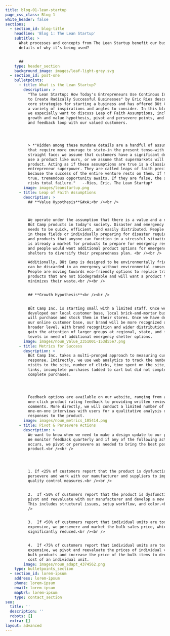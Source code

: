 ```yaml
---
title: blog-01-lean-startup
page_css_class: Blog 1
white_header: false
sections:
  - section_id: blog-title
    headline: 'Blog 1: The Lean Startup'
    subtitle: >
      What processes and concepts from The Lean Startup benefit our business and
      details of why it’s being used?


      ##
    type: header_section
    background_image: images/leaf-light-grey.svg
  - section_id: post-one
    bulletpoints:
      - title: What is the Lean Startup?
        description: >
          "The Lean Startup: How Today's Entrepreneurs Use Continous Innovation
          to Create Radically Successful Businesses" by Eric Ries describes the
          core strategies for starting a business and has offered Büt Camp, Inc.
          a variety of inspirations and angles to consider. In this blog post,
          we especially want to discuss Leap of Faith Assumptions, including
          growth and value hypothesis, pivot and persevere points, and metrics
          and feedback loop with our valued customers.




          > *"Hidden among these mundane details are a handful of assumptions
          that require more courage to state—in the present tense—with a
          straight face: we assume that customers have a significant desire to
          use a product like ours, or we assume that supermarkets will carry our
          product. Acting as if these assumptions are true is a classic
          entrepreneur superpower. They are called leaps of faith precisely
          because the success of the entire venture rests on them. If they are
          true, tremendous opportunity awaits. If they are false, the startup
          risks total failure."   --Ries, Eric. The Lean Startup*
        image: images/leanstartup.png
      - title: Leap of Faith Assumptions
        description: >
          ## **Value Hypothesis**&#xA;<br /><br />



          We operate under the assumption that there is a value and a need for
          Büt Camp products in today's society. Disaster and emergency response
          needs to be quick, efficient, and easily distributed. People working
          in these fields or individually preparing for disaster require tools
          and products that anyone can function in a stressful situation. There
          is already a market for products to prepare for emergency response,
          and people would want additional product options for emergency
          shelters to diversify their preparedness plan. <br /><br />

          Additionally, Büt Camp is designed to be environmentally friendly and
          can be discarded in an emergency without environmental consequences.
          People are moving towards eco-friendly options to replace traditional
          products that are not biodegradable and will want a product that
          minimizes their waste.<br /><br />


          ## **Growth Hypothesis**<br /><br />


          Büt Camp Inc. is starting small with a limited staff. Once we have
          developed our local customer base, local brick-and-mortar businesses
          will purchase and stock them in their stores. Once we have developed
          our online customer base, our brand will be more recognized on a
          broader level. With brand recognition and wider distribution, we will
          gain the attention of larger groups at regional, state, and federal
          levels in need of additional emergency shelter options.
        image: images/noun_Value_2351001-153d55e7.png
      - title: Metrics for Success
        description: >
          Büt Camp Inc. takes a multi-pronged approach to measuring customer
          response. Indirectly, we use web analytics to track the number of
          visits to the site, number of clicks, time spent on the site, referral
          links, incomplete purchases (added to cart but did not complete), and
          complete purchases.




          Feedback options are available on our website, ranging from a
          one-click product rating feedback to providing written reviews and
          comments. More directly, we will conduct a limited number of
          one-on-one interviews with users for a qualitative analysis of
          responses to the product.
        image: images/noun_metrics_105414.png
      - title: Pivot & Persevere Actions
        description: >
          We want to know when we need to make a design update to our products.
          We monitor feedback quarterly and if any of the following actions
          occurs, we pivot or persevere as needed to bring the best possible
          product.<br /><br />




          1. If <25% of customers report that the product is dysfunctional, we
          persevere and work with our manufacturer and suppliers to improve
          quality control measures.<br /><br />


          2.  If <50% of customers report that the product is dysfunctional, we
          pivot and reevaluate with our manufacturer and develop a new design.
          This includes structural issues, setup workflow, and color.<br /><br
          />


          3.  If <50% of customers report that individual units are too
          expensive, we persevere and market the bulk sales price, which is
          significantly reduced.<br /><br />


          4.  If <75% of customers report that individual units are too
          expensive, we pivot and reevaluate the prices of individual versus
          bulk products and increase the price of the bulk items to decrease the
          cost of an individual unit.
        image: images/noun_adapt_4374562.png
    type: bulletpoints_section
  - section_id: lorem-ipsum
    address: lorem-ipsum
    phone: lorem-ipsum
    email: lorem-ipsum
    mapUrl: lorem-ipsum
    type: contact_section
seo:
  title: ''
  description: ''
  robots: []
  extra: []
layout: advanced
---
```

